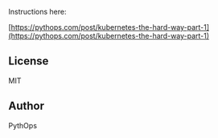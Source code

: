 Instructions here:

[https://pythops.com/post/kubernetes-the-hard-way-part-1](https://pythops.com/post/kubernetes-the-hard-way-part-1)

## License
MIT

## Author
PythOps
